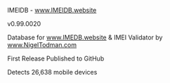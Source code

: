 IMEIDB - www.IMEIDB.website


v0.99.0020


Database for www.IMEDB.website & IMEI Validator by www.NigelTodman.com

First Release Published to GitHub

Detects 26,638 mobile devices
